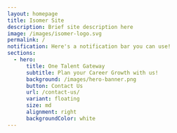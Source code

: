 ```yaml
---
layout: homepage
title: Isomer Site
description: Brief site description here
image: /images/isomer-logo.svg
permalink: /
notification: Here's a notification bar you can use!
sections:
  - hero:
      title: One Talent Gateway
      subtitle: Plan your Career Growth with us!
      background: /images/hero-banner.png
      button: Contact Us
      url: /contact-us/
      variant: floating
      size: md
      alignment: right
      backgroundColor: white
---
```


